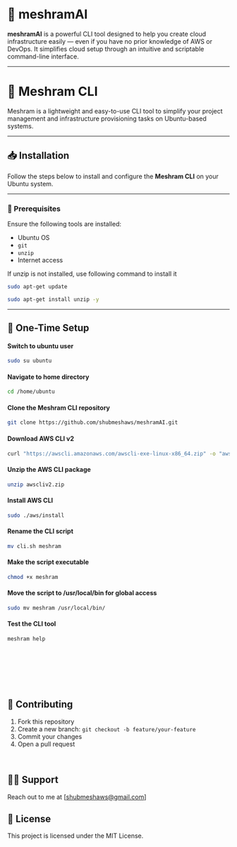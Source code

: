 # 🤖 meshramAI

**meshramAI** is a powerful CLI tool designed to help you create cloud infrastructure easily — even if you have no prior knowledge of AWS or DevOps. It simplifies cloud setup through an intuitive and scriptable command-line interface.

---

# 🚀 Meshram CLI

Meshram is a lightweight and easy-to-use CLI tool to simplify your project management and infrastructure provisioning tasks on Ubuntu-based systems.

---

## 📥 Installation

Follow the steps below to install and configure the **Meshram CLI** on your Ubuntu system.

---

### 🔧 Prerequisites

Ensure the following tools are installed:

- Ubuntu OS
- `git`
- `unzip`
- Internet access

If unzip is not installed, use following command to install it
```bash
sudo apt-get update
```
```bash
sudo apt-get install unzip -y
```
---

## 📌 One-Time Setup



#### Switch to ubuntu user
```bash
sudo su ubuntu
```
#### Navigate to home directory
```bash
cd /home/ubuntu
```

#### Clone the Meshram CLI repository
```bash
git clone https://github.com/shubmeshaws/meshramAI.git
```

#### Download AWS CLI v2
```bash
curl "https://awscli.amazonaws.com/awscli-exe-linux-x86_64.zip" -o "awscliv2.zip"
```

#### Unzip the AWS CLI package
```bash
unzip awscliv2.zip
```

#### Install AWS CLI
```bash
sudo ./aws/install
```

#### Rename the CLI script
```bash
mv cli.sh meshram
```

#### Make the script executable
```bash
chmod +x meshram
```

#### Move the script to /usr/local/bin for global access
```bash
sudo mv meshram /usr/local/bin/
```

#### Test the CLI tool
```bash
meshram help
```
<br>
<br>
<br>
<br>
<br>



## 🤝 Contributing

1. Fork this repository
2. Create a new branch: `git checkout -b feature/your-feature`
3. Commit your changes
4. Open a pull request
<br>

## 🙋‍♂️ Support
Reach out to me at [shubmeshaws@gmail.com]

## 📄 License
This project is licensed under the MIT License.




